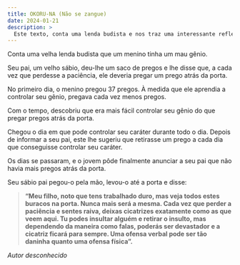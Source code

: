 ```yaml
---
title: OKORU-NA (Não se zangue)
date: 2024-01-21
description: >
  Este texto, conta uma lenda budista e nos traz uma interessante reflexão sobre o quanto um momento de raiva pode deixar cicatrizes...
---
```


Conta uma velha lenda budista que um menino tinha um mau gênio. 

Seu pai, um velho sábio, deu-lhe um saco de pregos e lhe disse que, a cada vez que perdesse a paciência, ele deveria pregar um prego atrás da porta. 

No primeiro dia, o menino pregou 37 pregos. À medida que ele aprendia a controlar seu gênio, pregava cada vez menos pregos. 

Com o tempo, descobriu que era mais fácil controlar seu gênio do que pregar pregos atrás da porta. 

Chegou o dia em que pode controlar seu caráter durante todo o dia. Depois de informar a seu pai, este lhe sugeriu que retirasse um prego a cada dia que conseguisse controlar seu caráter. 

Os dias se passaram, e o jovem pôde finalmente anunciar a seu pai que não havia mais pregos atrás da porta. 

Seu sábio pai pegou-o pela mão, levou-o até a porta e disse: 

> **“Meu filho, noto que tens trabalhado duro, mas veja todos estes buracos na porta. Nunca mais será a mesma. Cada vez que perder a paciência e sentes raiva, deixas cicatrizes exatamente como as que veem aqui. Tu podes insultar alguém e retirar o insulto, mas dependendo da maneira como falas, poderás ser devastador e a cicatriz ficará para sempre. Uma ofensa verbal pode ser tão daninha quanto uma ofensa física”.**

_Autor desconhecido_

